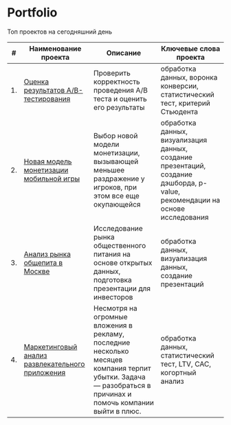 # Portfolio
Топ проектов на сегодняшний день 

| #    | Наименование проекта                | Описание                                                     | Ключевые слова проекта                                                        |
| ---- | ------------------------------------------------------------ | ------------------------------------------------------------ | ------------------------------------------------------------ |
| 1.   | [Оценка результатов A/B-тестирования](https://github.com/anngnk/Portfolio/tree/main/ab_test) | Проверить корректность проведения A/B теста и оценить его результаты | обработка данных, воронка конверсии, статистический тест, критерий Стьюдента      |
| 2.   | [Новая модель монетизации мобильной игры](https://github.com/anngnk/Portfolio/tree/main/game_monetisation) | Выбор новой модели монетизации, вызывающей меньшее раздражение у игроков, при этом все еще окупающейся | обработка данных, визуализация данных, создание презентаций, создание дэшборда,  p-value, рекомендации на основе исследования |
| 3.   | [Анализ рынка общепита в Москве](https://github.com/anngnk/Portfolio/tree/main/geo_metric) | Исследование рынка общественного питания на основе открытых данных, подготовка презентации для инвесторов             | обработка данных, визуализация данных, создание презентаций |
| 4.   | [Маркетинговый анализ развлекательного приложения](https://github.com/anngnk/Portfolio/tree/main/marketing) |  Несмотря на огромные вложения в рекламу, последние несколько месяцев компания терпит убытки. Задача — разобраться в причинах и помочь компании выйти в плюс.             | обработка данных, статистический тест, LTV, CAC, когортный анализ |

